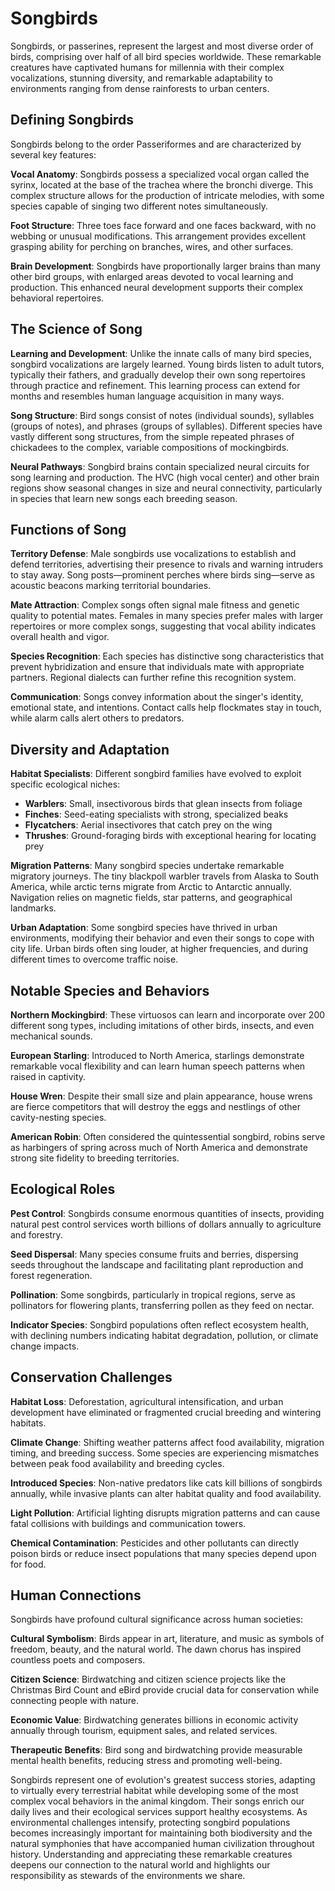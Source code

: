 # Songbirds

Songbirds, or passerines, represent the largest and most diverse order of birds, comprising over half of all bird species worldwide. These remarkable creatures have captivated humans for millennia with their complex vocalizations, stunning diversity, and remarkable adaptability to environments ranging from dense rainforests to urban centers.

## Defining Songbirds

Songbirds belong to the order Passeriformes and are characterized by several key features:

**Vocal Anatomy**: Songbirds possess a specialized vocal organ called the syrinx, located at the base of the trachea where the bronchi diverge. This complex structure allows for the production of intricate melodies, with some species capable of singing two different notes simultaneously.

**Foot Structure**: Three toes face forward and one faces backward, with no webbing or unusual modifications. This arrangement provides excellent grasping ability for perching on branches, wires, and other surfaces.

**Brain Development**: Songbirds have proportionally larger brains than many other bird groups, with enlarged areas devoted to vocal learning and production. This enhanced neural development supports their complex behavioral repertoires.

## The Science of Song

**Learning and Development**: Unlike the innate calls of many bird species, songbird vocalizations are largely learned. Young birds listen to adult tutors, typically their fathers, and gradually develop their own song repertoires through practice and refinement. This learning process can extend for months and resembles human language acquisition in many ways.

**Song Structure**: Bird songs consist of notes (individual sounds), syllables (groups of notes), and phrases (groups of syllables). Different species have vastly different song structures, from the simple repeated phrases of chickadees to the complex, variable compositions of mockingbirds.

**Neural Pathways**: Songbird brains contain specialized neural circuits for song learning and production. The HVC (high vocal center) and other brain regions show seasonal changes in size and neural connectivity, particularly in species that learn new songs each breeding season.

## Functions of Song

**Territory Defense**: Male songbirds use vocalizations to establish and defend territories, advertising their presence to rivals and warning intruders to stay away. Song posts—prominent perches where birds sing—serve as acoustic beacons marking territorial boundaries.

**Mate Attraction**: Complex songs often signal male fitness and genetic quality to potential mates. Females in many species prefer males with larger repertoires or more complex songs, suggesting that vocal ability indicates overall health and vigor.

**Species Recognition**: Each species has distinctive song characteristics that prevent hybridization and ensure that individuals mate with appropriate partners. Regional dialects can further refine this recognition system.

**Communication**: Songs convey information about the singer's identity, emotional state, and intentions. Contact calls help flockmates stay in touch, while alarm calls alert others to predators.

## Diversity and Adaptation

**Habitat Specialists**: Different songbird families have evolved to exploit specific ecological niches:
- **Warblers**: Small, insectivorous birds that glean insects from foliage
- **Finches**: Seed-eating specialists with strong, specialized beaks
- **Flycatchers**: Aerial insectivores that catch prey on the wing
- **Thrushes**: Ground-foraging birds with exceptional hearing for locating prey

**Migration Patterns**: Many songbird species undertake remarkable migratory journeys. The tiny blackpoll warbler travels from Alaska to South America, while arctic terns migrate from Arctic to Antarctic annually. Navigation relies on magnetic fields, star patterns, and geographical landmarks.

**Urban Adaptation**: Some songbird species have thrived in urban environments, modifying their behavior and even their songs to cope with city life. Urban birds often sing louder, at higher frequencies, and during different times to overcome traffic noise.

## Notable Species and Behaviors

**Northern Mockingbird**: These virtuosos can learn and incorporate over 200 different song types, including imitations of other birds, insects, and even mechanical sounds.

**European Starling**: Introduced to North America, starlings demonstrate remarkable vocal flexibility and can learn human speech patterns when raised in captivity.

**House Wren**: Despite their small size and plain appearance, house wrens are fierce competitors that will destroy the eggs and nestlings of other cavity-nesting species.

**American Robin**: Often considered the quintessential songbird, robins serve as harbingers of spring across much of North America and demonstrate strong site fidelity to breeding territories.

## Ecological Roles

**Pest Control**: Songbirds consume enormous quantities of insects, providing natural pest control services worth billions of dollars annually to agriculture and forestry.

**Seed Dispersal**: Many species consume fruits and berries, dispersing seeds throughout the landscape and facilitating plant reproduction and forest regeneration.

**Pollination**: Some songbirds, particularly in tropical regions, serve as pollinators for flowering plants, transferring pollen as they feed on nectar.

**Indicator Species**: Songbird populations often reflect ecosystem health, with declining numbers indicating habitat degradation, pollution, or climate change impacts.

## Conservation Challenges

**Habitat Loss**: Deforestation, agricultural intensification, and urban development have eliminated or fragmented crucial breeding and wintering habitats.

**Climate Change**: Shifting weather patterns affect food availability, migration timing, and breeding success. Some species are experiencing mismatches between peak food availability and breeding cycles.

**Introduced Species**: Non-native predators like cats kill billions of songbirds annually, while invasive plants can alter habitat quality and food availability.

**Light Pollution**: Artificial lighting disrupts migration patterns and can cause fatal collisions with buildings and communication towers.

**Chemical Contamination**: Pesticides and other pollutants can directly poison birds or reduce insect populations that many species depend upon for food.

## Human Connections

Songbirds have profound cultural significance across human societies:

**Cultural Symbolism**: Birds appear in art, literature, and music as symbols of freedom, beauty, and the natural world. The dawn chorus has inspired countless poets and composers.

**Citizen Science**: Birdwatching and citizen science projects like the Christmas Bird Count and eBird provide crucial data for conservation while connecting people with nature.

**Economic Value**: Birdwatching generates billions in economic activity annually through tourism, equipment sales, and related services.

**Therapeutic Benefits**: Bird song and birdwatching provide measurable mental health benefits, reducing stress and promoting well-being.

Songbirds represent one of evolution's greatest success stories, adapting to virtually every terrestrial habitat while developing some of the most complex vocal behaviors in the animal kingdom. Their songs enrich our daily lives and their ecological services support healthy ecosystems. As environmental challenges intensify, protecting songbird populations becomes increasingly important for maintaining both biodiversity and the natural symphonies that have accompanied human civilization throughout history. Understanding and appreciating these remarkable creatures deepens our connection to the natural world and highlights our responsibility as stewards of the environments we share.